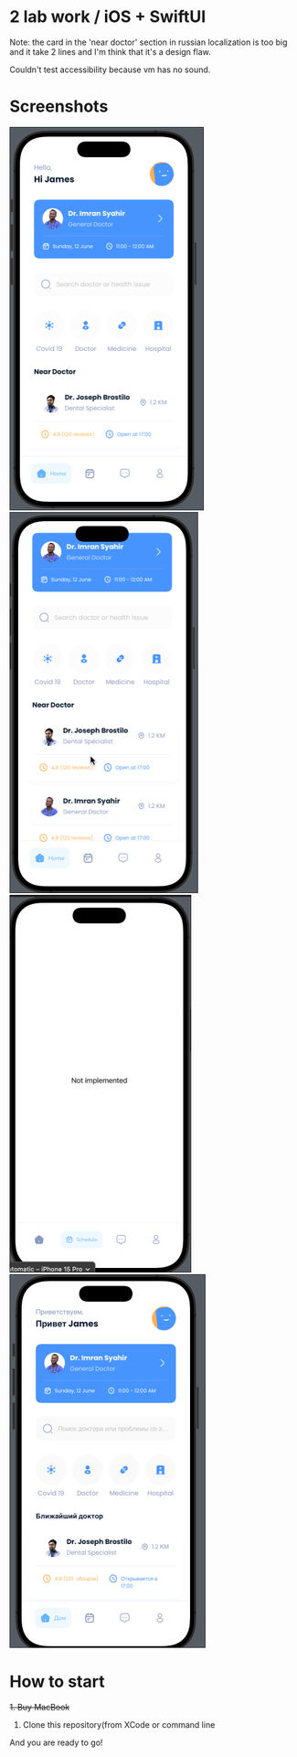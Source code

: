 # 2 lab work / iOS + SwiftUI
Note: the card in the 'near doctor' section in russian localization is too big and it take 2 lines and I'm think that it's a design flaw.

Couldn't test accessibility because vm has no sound.

# Screenshots
![first screenshot](assets/first.png)
![second screenshot](assets/second.png)
![third screenshot](assets/third.png)
![fouth screenshot](assets/fourth.png)

# How to start
~~1. Buy MacBook~~
1. Clone this repository(from XCode or command line

And you are ready to go!
